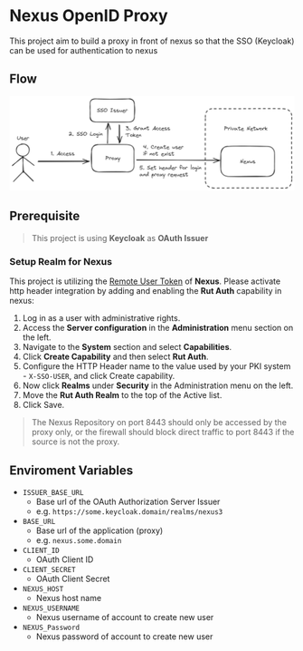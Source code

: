 # Nexus OpenID Proxy

This project aim to build a proxy in front of nexus so that the SSO (Keycloak) can be used for authentication to nexus

## Flow

![](./flow.png)

## Prerequisite

> This project is using **Keycloak** as **OAuth Issuer**

### Setup Realm for Nexus

This project is utilizing the [Remote User Token](https://help.sonatype.com/en/authentication-via-remote-user-token.html) of **Nexus**. Please activate http header integration by adding and enabling the **Rut Auth** capability in nexus:

1. Log in as a user with administrative rights.
2. Access the **Server configuration** in the **Administration** menu section on the left.
3. Navigate to the **System** section and select **Capabilities**.
4. Click **Create Capability** and then select **Rut Auth**.
5. Configure the HTTP Header name to the value used by your PKI system - `X-SSO-USER`, and click Create capability.
6. Now click **Realms** under **Security** in the Administration menu on the left.
7. Move the **Rut Auth Realm** to the top of the Active list.
8. Click Save.

> The Nexus Repository on port 8443 should only be accessed by the proxy only, or the firewall should block direct traffic to port 8443 if the source is not the proxy.

## Enviroment Variables

- `ISSUER_BASE_URL`
  - Base url of the OAuth Authorization Server Issuer
  - e.g. `https://some.keycloak.domain/realms/nexus3`
- `BASE_URL`
  - Base url of the application (proxy)
  - e.g. `nexus.some.domain`
- `CLIENT_ID`
  - OAuth Client ID
- `CLIENT_SECRET`
  - OAuth Client Secret
- `NEXUS_HOST`
  - Nexus host name
- `NEXUS_USERNAME`
  - Nexus username of account to create new user
- `NEXUS_Password`
  - Nexus password of account to create new user
